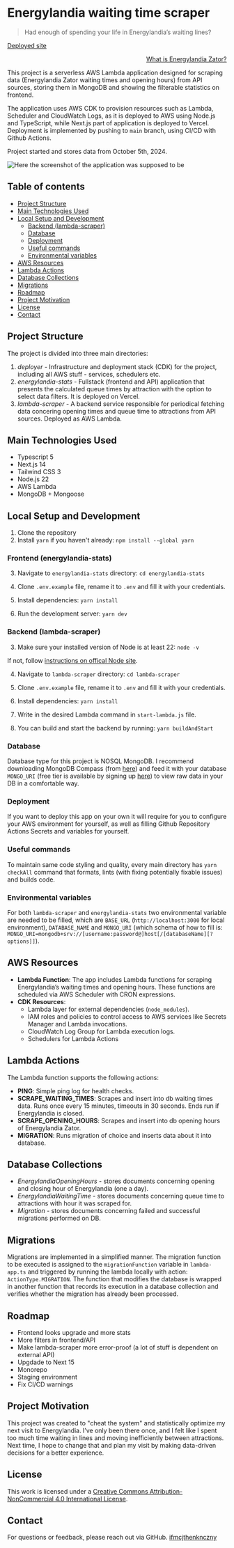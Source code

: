 # Energylandia waiting time scraper

> Had enough of spending your life in Energylandia’s waiting lines?

<p style="text-align: left;"><a href="https://energylandia-scraper.vercel.app">Deployed site</a></p>
<p style="text-align: right;"><a href="https://energylandia.pl/en">What is Energylandia Zator?</a></p>

This project is a serverless AWS Lambda application designed for scraping data (Energylandia Zator waiting times and opening hours) from API sources, storing them in MongoDB and showing the filterable statistics on frontend.

The application uses AWS CDK to provision resources such as Lambda, Scheduler and CloudWatch Logs, as it is deployed to AWS using Node.js and TypeScript, while Next.js part of application is deployed to Vercel. Deployment is implemented by pushing to `main` branch, using CI/CD with Github Actions.

Project started and stores data from October 5th, 2024.

![Here the screenshot of the application was supposed to be](screenshot.png)

## Table of contents

- [Project Structure](#project-structure)
- [Main Technologies Used](#main-technologies-used)
- [Local Setup and Development](#local-setup-and-development)
   * [Backend (lambda-scraper)](#backend-lambda-scraper)
   * [Database](#database)
   * [Deployment](#deployment)
   * [Useful commands](#useful-commands)
   * [Environmental variables](#environmental-variables)
- [AWS Resources](#aws-resources)
- [Lambda Actions](#lambda-actions)
- [Database Collections](#database-collections)
- [Migrations](#migrations)
- [Roadmap](#roadmap)
- [Project Motivation](#project-motivation)
- [License](#license)
- [Contact](#contact)

## Project Structure

The project is divided into three main directories:
1. *deployer* - Infrastructure and deployment stack (CDK) for the project, including all AWS stuff - services, schedulers etc.
2. *energylandia-stats* - Fullstack (frontend and API) application that presents the calculated queue times by attraction with the option to select data filters. It is deployed on Vercel.
3. *lambda-scraper* - A backend service responsible for periodical fetching data concering opening times and queue time to attractions from API sources. Deployed as AWS Lambda.

## Main Technologies Used

* Typescript 5
* Next.js 14
* Tailwind CSS 3
* Node.js 22
* AWS Lambda
* MongoDB + Mongoose

## Local Setup and Development

1. Clone the repository
2. Install `yarn` if you haven't already:
```npm install --global yarn``` 

### Frontend (energylandia-stats)

3. Navigate to `energylandia-stats` directory:
```cd energylandia-stats```

4. Clone `.env.example` file, rename it to `.env` and fill it with your credentials.

5. Install dependencies:
```yarn install```

6. Run the development server:
```yarn dev```

### Backend (lambda-scraper)
3. Make sure your installed version of Node is at least 22:
```node -v```

If not, follow [instructions on offical Node site](https://nodejs.org/en/download).

4. Navigate to `lambda-scraper` directory:
```cd lambda-scraper```

5. Clone `.env.example` file, rename it to `.env` and fill it with your credentials.

6. Install dependencies:
```yarn install```

7. Write in the desired Lambda command in ```start-lambda.js``` file.

8. You can build and start the backend by running:
```yarn buildAndStart```

### Database

Database type for this project is NOSQL MongoDB. I recommend downloading MongoDB Compass (from [here](https://www.mongodb.com/try/download/compass)) and feed it with your database `MONGO_URI` (free tier is available by signing up [here](https://www.mongodb.com/cloud/atlas/register)) to view raw data in your DB in a comfortable way.

### Deployment

If you want to deploy this app on your own it will require for you to configure your AWS environment for yourself, as well as filling Github Repository Actions Secrets and variables for yourself.

### Useful commands

To maintain same code styling and quality, every main directory has ```yarn checkAll``` command that formats, lints (with fixing potentially fixable issues) and builds code.

### Environmental variables

For both `lambda-scraper` and `energylandia-stats` two environmental variable are needed to be filled, which are `BASE_URL` (`http://localhost:3000` for local environment), `DATABASE_NAME` and `MONGO_URI` (which schema of how to fill is:
```MONGO_URI=mongodb+srv://[username:password@]host[/[databaseName][?options]]```).

## AWS Resources

- **Lambda Function**: The app includes Lambda functions for scraping Energylandia’s waiting times and opening hours. These functions are scheduled via AWS Scheduler with CRON expressions.
- **CDK Resources**:
  - Lambda layer for external dependencies (`node_modules`).
  - IAM roles and policies to control access to AWS services like Secrets Manager and Lambda invocations.
  - CloudWatch Log Group for Lambda execution logs.
  - Schedulers for Lambda Actions

## Lambda Actions

The Lambda function supports the following actions:

- **PING**: Simple ping log for health checks.
- **SCRAPE_WAITING_TIMES**: Scrapes and insert into db waiting times data. Runs once every 15 minutes, timeouts in 30 seconds. Ends run if Energylandia is closed.
- **SCRAPE_OPENING_HOURS**: Scrapes and insert into db opening hours of Energylandia Zator.
- **MIGRATION**: Runs migration of choice and inserts data about it into database.

## Database Collections

* *EnergylandiaOpeningHours* - stores documents concerning opening and closing hour of Energylandia (one a day).
* *EnergylandiaWaitingTime* - stores documents concerning queue time to attractions with hour it was scraped for.
* *Migration* - stores documents concerning failed and successful migrations performed on DB.

## Migrations

Migrations are implemented in a simplified manner. The migration function to be executed is assigned to the `migrationFunction` variable in `lambda-app.ts` and triggered by running the lambda locally with action: `ActionType.MIGRATION`. The function that modifies the database is wrapped in another function that records its execution in a database collection and verifies whether the migration has already been processed.

## Roadmap

- Frontend looks upgrade and more stats
- More filters in frontend/API
- Make lambda-scraper more error-proof (a lot of stuff is dependent on external API)
- Upgdade to Next 15
- Monorepo
- Staging environment
- Fix CI/CD warnings

## Project Motivation

This project was created to "cheat the system" and statistically optimize my next visit to Energylandia. I’ve only been there once, and I felt like I spent too much time waiting in lines and moving inefficiently between attractions. Next time, I hope to change that and plan my visit by making data-driven decisions for a better experience.

## License

This work is licensed under a [Creative Commons Attribution-NonCommercial 4.0 International License](https://creativecommons.org/licenses/by-nc/4.0/).

## Contact

For questions or feedback, please reach out via GitHub.
[ifmcjthenknczny](https://github.com/ifmcjthenknczny)